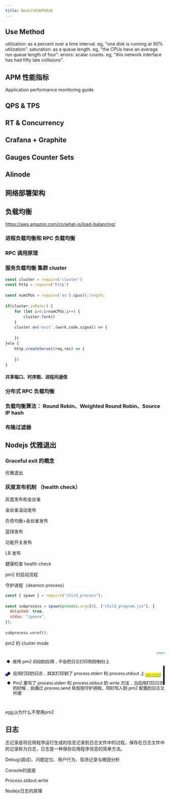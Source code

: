 ```yaml
---
title: NodeJS的APM系统
---
```


## Use Method

utilization: as a percent over a time interval. eg, "one disk is running at 90% utilization".
saturation: as a queue length. eg, "the CPUs have an average run queue length of four".
errors: scalar counts. eg, "this network interface has had fifty late collisions".

## APM 性能指标

Application performance monitoring guide

## QPS & TPS

## RT & Concurrency

## Crafana + Graphite

## Gauges Counter Sets

## Alinode

## 网络部署架构

## 负载均衡

https://aws.amazon.com/cn/what-is/load-balancing/

### 进程负载均衡和 RPC 负载均衡

### RPC 调用原理

### 服务负载均衡 集群 cluster

```js
const cluster = require('cluster')
const http = require('http')

const numCPUs = require('os').cpus().length;

if(cluster.isMater) {
    for (let i=0;i<numCPUs;i++) {
        cluster.fork()
    }
    cluster.on('exit',(work,code,signal) => {

    })
}ele {
    http.createServe((req,res) => {

    })
}

```

#### 共享端口、时序图、进程间通信

### 分布式 RPC 负载均衡

### 负载均衡算法： Round Robin、Weighted Round Robin、Source IP hash

### 布隆过滤器

## Nodejs 优雅退出

### Graceful exit 的概念

优雅退出

### 灰度发布机制 （health check）

灰度发布和金丝雀

金丝雀滚动发布

负债均衡+金丝雀发布

蓝绿发布

功能开关发布

LB 发布

健康检查 health check

pm2 的启动流程

守护进程（deamon process）

```js
const { spawn } = require("child_process");

const subprocess = spawn(process.argv[0], ["child_program.jss"], {
  detached: true,
  stdio: "ignore",
});

subprocess.unref();
```

pm2 的 cluster mode

![](20230618191644.png)

egg.js为什么不使用pm2

## 日志

志记录是将应用程序运行生成的信息记录到日志文件中的过程，保存在日志文件中的记录称为日志，日志是一种保存应用程序信息的简单方法。

Debug(调试)、问题定位、用户行为、现场记录与根因分析

Console的底层

Process.stdout.write

Nodejs日志的原理